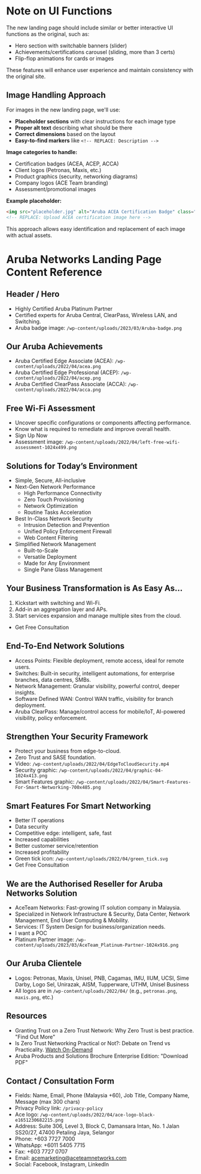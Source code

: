 # Note on UI Functions

The new landing page should include similar or better interactive UI functions as the original, such as:
- Hero section with switchable banners (slider)
- Achievements/certifications carousel (sliding, more than 3 certs)
- Flip-flop animations for cards or images

These features will enhance user experience and maintain consistency with the original site.

## Image Handling Approach

For images in the new landing page, we'll use:
- **Placeholder sections** with clear instructions for each image type
- **Proper alt text** describing what should be there
- **Correct dimensions** based on the layout
- **Easy-to-find markers** like `<!-- REPLACE: Description -->`

**Image categories to handle:**
- Certification badges (ACEA, ACEP, ACCA)
- Client logos (Petronas, Maxis, etc.)
- Product graphics (security, networking diagrams)
- Company logos (ACE Team branding)
- Assessment/promotional images

**Example placeholder:**
```html
<img src="placeholder.jpg" alt="Aruba ACEA Certification Badge" class="cert-badge">
<!-- REPLACE: Upload ACEA certification image here -->
```

This approach allows easy identification and replacement of each image with actual assets.
# Aruba Networks Landing Page Content Reference

## Header / Hero
- Highly Certified Aruba Platinum Partner
- Certified experts for Aruba Central, ClearPass, Wireless LAN, and Switching.
- Aruba badge image: `/wp-content/uploads/2023/03/Aruba-badge.png`

## Our Aruba Achievements
- Aruba Certified Edge Associate (ACEA): `/wp-content/uploads/2022/04/acea.png`
- Aruba Certified Edge Professional (ACEP): `/wp-content/uploads/2022/04/acep.png`
- Aruba Certified ClearPass Associate (ACCA): `/wp-content/uploads/2022/04/acca.png`

## Free Wi-Fi Assessment
- Uncover specific configurations or components affecting performance.
- Know what is required to remediate and improve overall health.
- Sign Up Now
- Assessment image: `/wp-content/uploads/2022/04/left-free-wifi-assessment-1024x499.png`

## Solutions for Today’s Environment
- Simple, Secure, All-inclusive
- Next-Gen Network Performance
  - High Performance Connectivity
  - Zero Touch Provisioning
  - Network Optimization
  - Routine Tasks Acceleration
- Best In-Class Network Security
  - Intrusion Detection and Prevention
  - Unified Policy Enforcement Firewall
  - Web Content Filtering
- Simplified Network Management
  - Built-to-Scale
  - Versatile Deployment
  - Made for Any Environment
  - Single Pane Glass Management

## Your Business Transformation is As Easy As…
1. Kickstart with switching and Wi-Fi.
2. Add-in an aggregation layer and APs.
3. Start services expansion and manage multiple sites from the cloud.
- Get Free Consultation

## End-To-End Network Solutions
- Access Points: Flexible deployment, remote access, ideal for remote users.
- Switches: Built-in security, intelligent automations, for enterprise branches, data centres, SMBs.
- Network Management: Granular visibility, powerful control, deeper insights.
- Software Defined WAN: Control WAN traffic, visibility for branch deployment.
- Aruba ClearPass: Manage/control access for mobile/IoT, AI-powered visibility, policy enforcement.

## Strengthen Your Security Framework
- Protect your business from edge-to-cloud.
- Zero Trust and SASE foundation.
- Video: `/wp-content/uploads/2022/04/EdgeToCloudSecurity.mp4`
- Security graphic: `/wp-content/uploads/2022/04/graphic-04-1024x413.png`
- Smart Features graphic: `/wp-content/uploads/2022/04/Smart-Features-For-Smart-Networking-700x485.png`

## Smart Features For Smart Networking
- Better IT operations
- Data security
- Competitive edge: intelligent, safe, fast
- Increased capabilities
- Better customer service/retention
- Increased profitability
- Green tick icon: `/wp-content/uploads/2022/04/green_tick.svg`
- Get Free Consultation

## We are the Authorised Reseller for Aruba Networks Solution
- AceTeam Networks: Fast-growing IT solution company in Malaysia.
- Specialized in Network Infrastructure & Security, Data Center, Network Management, End User Computing & Mobility.
- Services: IT System Design for business/organization needs.
- I want a POC
- Platinum Partner image: `/wp-content/uploads/2023/03/AceTeam_Platinum-Partner-1024x916.png`

## Our Aruba Clientele
- Logos: Petronas, Maxis, Unisel, PNB, Cagamas, IMU, IIUM, UCSI, Sime Darby, Logo Sel, Unirazak, AISM, Tupperware, UTHM, Unisel Business
- All logos are in `/wp-content/uploads/2022/04/` (e.g., `petronas.png`, `maxis.png`, etc.)

## Resources
- Granting Trust on a Zero Trust Network: Why Zero Trust is best practice. "Find Out More"
- Is Zero Trust Networking Practical or Not?: Debate on Trend vs Practicality. [Watch On-Demand](https://campaign.aceteamnetworks.com/zero-trust-network-registration?fbclid=IwAR0tYyCcGaNIrJwhX9ZQKkru72kDj8D3hN2yKsX0c9tYEa62EbNx-WomLCc)
- Aruba Products and Solutions Brochure Enterprise Edition: "Download PDF"

## Contact / Consultation Form
- Fields: Name, Email, Phone (Malaysia +60), Job Title, Company Name, Message (max 300 chars)
- Privacy Policy link: `/privacy-policy`
- Ace logo: `/wp-content/uploads/2022/04/ace-logo-black-e1651230682215.png`
- Address: Suite 306, Level 3, Block C, Damansara Intan, No. 1 Jalan SS20/27, 47400 Petaling Jaya, Selangor
- Phone: +603 7727 7000
- WhatsApp: +6011 5405 7715
- Fax: +603 7727 0707
- Email: acemarketing@aceteamnetworks.com
- Social: Facebook, Instagram, LinkedIn
